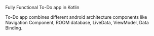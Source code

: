 Fully Functional To-Do app in Kotlin 


To-Do app combines different android architecture components like Navigation Component,
ROOM database,
LiveData,
ViewModel,
Data Binding.


